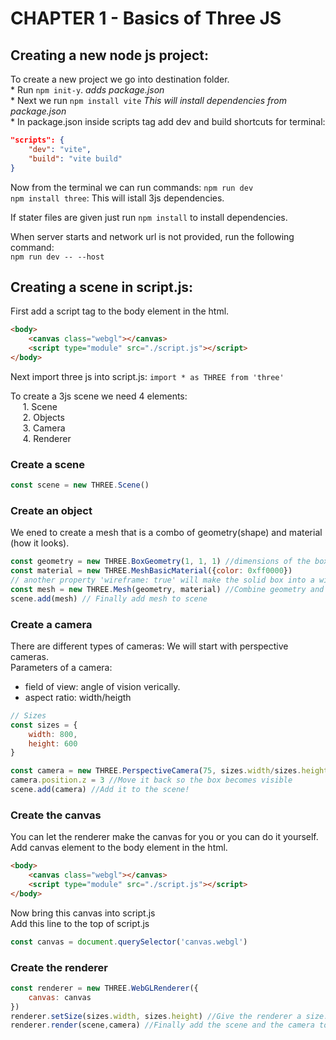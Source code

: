 # CHAPTER 1 - Basics of Three JS

## Creating a new node js project:
To create a new project we go into destination folder.
<br> * Run ```npm init-y```. _adds package.json_
<br> * Next we run ```npm install vite``` _This will install dependencies from package.json_
<br> * In package.json inside scripts tag add dev and build shortcuts for terminal: 
```json
"scripts": {
    "dev": "vite",
    "build": "vite build"
}
```
Now from the terminal we can run commands: ```npm run dev```
<br> ```npm install three```: This will istall 3js dependencies.

If stater files are given just run ```npm install``` to install dependencies.

When server starts and network url is not provided, run the following command:<br>
```npm run dev -- --host```

## Creating a scene in script.js:
First add a script tag to the body element in the html.
```html
<body>
    <canvas class="webgl"></canvas>
    <script type="module" src="./script.js"></script>
</body>
```
Next import three js into script.js: ```import * as THREE from 'three'```

To create a 3js scene we need 4 elements:<br>
    &nbsp;&nbsp;&nbsp;&nbsp; 1. Scene<br>
    &nbsp;&nbsp;&nbsp;&nbsp; 2. Objects<br>
    &nbsp;&nbsp;&nbsp;&nbsp; 3. Camera<br>
    &nbsp;&nbsp;&nbsp;&nbsp; 4. Renderer

### Create a scene
```js
const scene = new THREE.Scene()
```

### Create an object
We ened to create a mesh that is a combo of geometry(shape) and material (how it looks).
```js
const geometry = new THREE.BoxGeometry(1, 1, 1) //dimensions of the box
const material = new THREE.MeshBasicMaterial({color: 0xff0000}) 
// another property 'wireframe: true' will make the solid box into a wire frame.
const mesh = new THREE.Mesh(geometry, material) //Combine geometry and material
scene.add(mesh) // Finally add mesh to scene
```

### Create a camera
There are different types of cameras: We will start with perspective cameras.
<br>Parameters of a camera:<br>
* field of view: angle of vision verically.
* aspect ratio: width/heigth
```js
// Sizes
const sizes = {
    width: 800,
    height: 600
}
```
```js
const camera = new THREE.PerspectiveCamera(75, sizes.width/sizes.height) //Create camera
camera.position.z = 3 //Move it back so the box becomes visible
scene.add(camera) //Add it to the scene!
```

### Create the canvas
You can let the renderer make the canvas for you or you can do it  yourself.<br>
Add canvas element to the body element in the html.<br>
```html
<body>
    <canvas class="webgl"></canvas>
    <script type="module" src="./script.js"></script>
</body>
```

Now bring this canvas into script.js<br>
Add this line to the top of script.js
```js
const canvas = document.querySelector('canvas.webgl')
```

### Create the renderer
```js
const renderer = new THREE.WebGLRenderer({
    canvas: canvas
})
renderer.setSize(sizes.width, sizes.height) //Give the renderer a size.
renderer.render(scene,camera) //Finally add the scene and the camera to the renderer.
```
